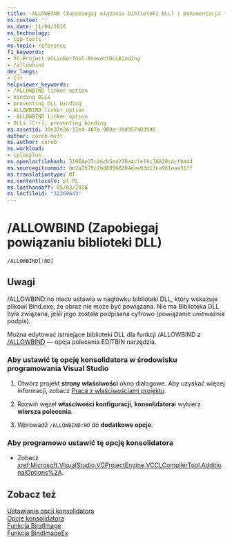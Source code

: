 ```yaml
---
title: -ALLOWBIND (Zapobiegaj wiązaniu biblioteki DLL) | Dokumentacja firmy Microsoft
ms.custom: ''
ms.date: 11/04/2016
ms.technology:
- cpp-tools
ms.topic: reference
f1_keywords:
- VC.Project.VCLinkerTool.PreventDLLBinding
- /allowbind
dev_langs:
- C++
helpviewer_keywords:
- /ALLOWBIND linker option
- binding DLLs
- preventing DLL binding
- ALLOWBIND linker option
- -ALLOWBIND linker option
- DLLs [C++], preventing binding
ms.assetid: 30e37e24-12e4-407e-988a-39d357403598
author: corob-msft
ms.author: corob
ms.workload:
- cplusplus
ms.openlocfilehash: 31968e27c46cb5ea220a4cfe19c36820c4cf8444
ms.sourcegitcommit: be2a7679c2bd80968204dee03d13ca961eaa31ff
ms.translationtype: MT
ms.contentlocale: pl-PL
ms.lasthandoff: 05/03/2018
ms.locfileid: "32369643"
---
```

# <a name="allowbind-prevent-dll-binding"></a>/ALLOWBIND (Zapobiegaj powiązaniu biblioteki DLL)
```  
/ALLOWBIND[:NO]  
```  
  
## <a name="remarks"></a>Uwagi  
 /ALLOWBIND:no nieco ustawia w nagłówku biblioteki DLL, który wskazuje plikowi Bind.exe, że obraz nie może być powiązana. Nie ma Biblioteka DLL była związana, jeśli jego została podpisana cyfrowo (powiązanie unieważnia podpis).  
  
 Można edytować istniejące biblioteki DLL dla funkcji /ALLOWBIND z [/ALLOWBIND](../../build/reference/allowbind.md) — opcja polecenia EDITBIN narzędzia.  
  
### <a name="to-set-this-linker-option-in-the-visual-studio-development-environment"></a>Aby ustawić tę opcję konsolidatora w środowisku programowania Visual Studio  
  
1.  Otwórz projekt **strony właściwości** okno dialogowe. Aby uzyskać więcej informacji, zobacz [Praca z właściwościami projektu](../../ide/working-with-project-properties.md).  
  
2.  Rozwiń węzeł **właściwości konfiguracji**, **konsolidatora**i wybierz **wiersza polecenia**.  
  
3.  Wprowadź `/ALLOWBIND:NO` do **dodatkowe opcje**.  
  
### <a name="to-set-this-linker-option-programmatically"></a>Aby programowo ustawić tę opcję konsolidatora  
  
-   Zobacz <xref:Microsoft.VisualStudio.VCProjectEngine.VCCLCompilerTool.AdditionalOptions%2A>.  
  
## <a name="see-also"></a>Zobacz też  
 [Ustawianie opcji konsolidatora](../../build/reference/setting-linker-options.md)   
 [Opcje konsolidatora](../../build/reference/linker-options.md)   
 [Funkcja BindImage](http://msdn.microsoft.com/library/windows/desktop/ms679278.aspx)   
 [Funkcja BindImageEx](http://msdn.microsoft.com/library/windows/desktop/ms679279.aspx)